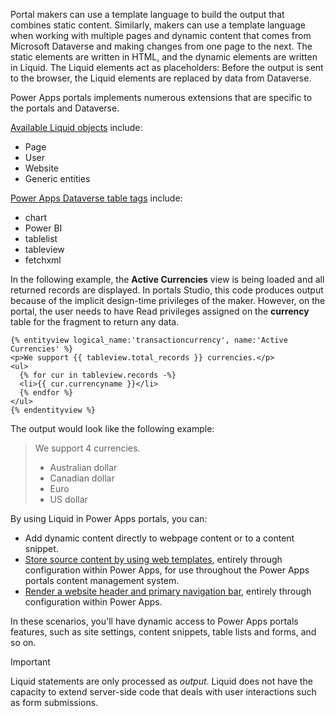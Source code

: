 Portal makers can use a template language to build the output that combines static content. Similarly, makers can use a template language when working with multiple pages and dynamic content that comes from Microsoft Dataverse and making changes from one page to the next. The static elements are written in HTML, and the dynamic elements are written in Liquid. The Liquid elements act as placeholders: Before the output is sent to the browser, the Liquid elements are replaced by data from Dataverse.

Power Apps portals implements numerous extensions that are specific to the portals and Dataverse.

[Available Liquid objects](/powerapps/maker/portals/liquid/liquid-objects/?azure-portal=true) include:

- Page
- User
- Website
- Generic entities

[Power Apps Dataverse table tags](/powerapps/maker/portals/liquid/portals-table-tags/?azure-portal=true) include:

- chart
- Power BI
- tablelist
- tableview
- fetchxml

In the following example, the **Active Currencies** view is being loaded and all returned records are displayed. In portals Studio, this code produces output because of the implicit design-time privileges of the maker. However, on the portal, the user needs to have Read privileges assigned on the **currency** table for the fragment to return any data.

```twig
{% entityview logical_name:'transactioncurrency', name:'Active Currencies' %}
<p>We support {{ tableview.total_records }} currencies.</p>
<ul>
  {% for cur in tableview.records -%}
  <li>{{ cur.currencyname }}</li>
  {% endfor %}
</ul>
{% endentityview %}
```

The output would look like the following example:

> We support 4 currencies.
>
> * Australian dollar
> * Canadian dollar
> * Euro
> * US dollar

By using Liquid in Power Apps portals, you can:

- Add dynamic content directly to webpage content or to a content snippet.
- [Store source content by using web templates](/dynamics365/customer-engagement/portals/store-content-web-templates/?azure-portal=true), entirely through configuration within Power Apps, for use throughout the Power Apps portals content management system.
- [Render a website header and primary navigation bar](/powerapps/maker/portals/liquid/render-site-header-primary-navigation/?azure-portal=true), entirely through configuration within Power Apps.

In these scenarios, you'll have dynamic access to Power Apps portals features, such as site settings, content snippets, table lists and forms, and so on.

> [!IMPORTANT]
> Liquid statements are only processed as *output*. Liquid does not have the capacity to extend server-side code that deals with user interactions such as form submissions.
